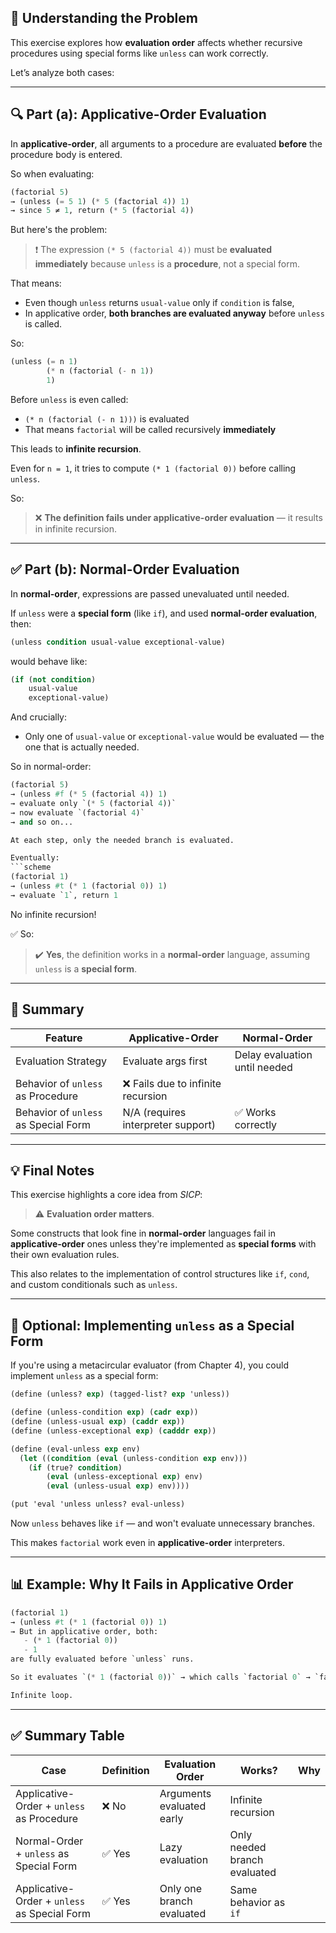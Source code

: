 ## 🧠 Understanding the Problem

This exercise explores how **evaluation order** affects whether recursive procedures using special forms like `unless` can work correctly.

Let’s analyze both cases:

---

## 🔍 Part (a): Applicative-Order Evaluation

In **applicative-order**, all arguments to a procedure are evaluated **before** the procedure body is entered.

So when evaluating:

```scheme
(factorial 5)
→ (unless (= 5 1) (* 5 (factorial 4)) 1)
→ since 5 ≠ 1, return (* 5 (factorial 4))
```

But here's the problem:
> ❗ The expression `(* 5 (factorial 4))` must be **evaluated immediately** because `unless` is a **procedure**, not a special form.

That means:
- Even though `unless` returns `usual-value` only if `condition` is false,
- In applicative order, **both branches are evaluated anyway** before `unless` is called.

So:
```scheme
(unless (= n 1)
        (* n (factorial (- n 1))
        1)
```

Before `unless` is even called:
- `(* n (factorial (- n 1)))` is evaluated
- That means `factorial` will be called recursively **immediately**

This leads to **infinite recursion**.

Even for `n = 1`, it tries to compute `(* 1 (factorial 0))` before calling `unless`.

So:

> ❌ **The definition fails under applicative-order evaluation** — it results in infinite recursion.

---

## ✅ Part (b): Normal-Order Evaluation

In **normal-order**, expressions are passed unevaluated until needed.

If `unless` were a **special form** (like `if`), and used **normal-order evaluation**, then:

```scheme
(unless condition usual-value exceptional-value)
```

would behave like:

```scheme
(if (not condition)
    usual-value
    exceptional-value)
```

And crucially:
- Only one of `usual-value` or `exceptional-value` would be evaluated — the one that is actually needed.

So in normal-order:

```scheme
(factorial 5)
→ (unless #f (* 5 (factorial 4)) 1)
→ evaluate only `(* 5 (factorial 4))`
→ now evaluate `(factorial 4)`
→ and so on...

At each step, only the needed branch is evaluated.

Eventually:
```scheme
(factorial 1)
→ (unless #t (* 1 (factorial 0)) 1)
→ evaluate `1`, return 1
```

No infinite recursion!

✅ So:

> ✔️ **Yes**, the definition works in a **normal-order** language, assuming `unless` is a **special form**.

---

## 📌 Summary

| Feature | Applicative-Order | Normal-Order |
|--------|--------------------|-------------|
| Evaluation Strategy | Evaluate args first | Delay evaluation until needed |
| Behavior of `unless` as Procedure | ❌ Fails due to infinite recursion |
| Behavior of `unless` as Special Form | N/A (requires interpreter support) | ✅ Works correctly |

---

## 💡 Final Notes

This exercise highlights a core idea from *SICP*:

> ⚠️ **Evaluation order matters**.

Some constructs that look fine in **normal-order** languages fail in **applicative-order** ones unless they're implemented as **special forms** with their own evaluation rules.

This also relates to the implementation of control structures like `if`, `cond`, and custom conditionals such as `unless`.

---

## 🧩 Optional: Implementing `unless` as a Special Form

If you're using a metacircular evaluator (from Chapter 4), you could implement `unless` as a special form:

```scheme
(define (unless? exp) (tagged-list? exp 'unless))

(define (unless-condition exp) (cadr exp))
(define (unless-usual exp) (caddr exp))
(define (unless-exceptional exp) (cadddr exp))

(define (eval-unless exp env)
  (let ((condition (eval (unless-condition exp env)))
    (if (true? condition)
        (eval (unless-exceptional exp) env)
        (eval (unless-usual exp) env))))

(put 'eval 'unless unless? eval-unless)
```

Now `unless` behaves like `if` — and won't evaluate unnecessary branches.

This makes `factorial` work even in **applicative-order** interpreters.

---

## 📊 Example: Why It Fails in Applicative Order

```scheme
(factorial 1)
→ (unless #t (* 1 (factorial 0)) 1)
→ But in applicative order, both:
   - (* 1 (factorial 0))
   - 1
are fully evaluated before `unless` runs.

So it evaluates `(* 1 (factorial 0))` → which calls `factorial 0` → `factorial -1` → etc.

Infinite loop.
```
---

## ✅ Summary Table

| Case | Definition | Evaluation Order | Works? | Why |
|------|------------|------------------|--------|-----|
| Applicative-Order + `unless` as Procedure | ❌ No | Arguments evaluated early | Infinite recursion |
| Normal-Order + `unless` as Special Form | ✅ Yes | Lazy evaluation | Only needed branch evaluated |
| Applicative-Order + `unless` as Special Form | ✅ Yes | Only one branch evaluated | Same behavior as `if` |
